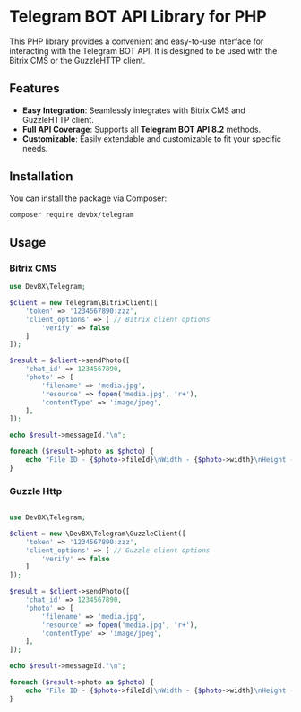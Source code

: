 # Telegram BOT API Library for PHP

This PHP library provides a convenient and easy-to-use interface for interacting with the Telegram BOT API. It is designed to be used with the Bitrix CMS or the GuzzleHTTP client.

## Features

- **Easy Integration**: Seamlessly integrates with Bitrix CMS and GuzzleHTTP client.
- **Full API Coverage**: Supports all <b>Telegram BOT API 8.2</b> methods.
- **Customizable**: Easily extendable and customizable to fit your specific needs.

## Installation

You can install the package via Composer:

```sh
composer require devbx/telegram
```

## Usage

### Bitrix CMS

```php
use DevBX\Telegram;

$client = new Telegram\BitrixClient([
    'token' => '1234567890:zzz',
    'client_options' => [ // Bitrix client options
        'verify' => false
    ]
]);

$result = $client->sendPhoto([
    'chat_id' => 1234567890,
    'photo' => [
        'filename' => 'media.jpg',
        'resource' => fopen('media.jpg', 'r+'),
        'contentType' => 'image/jpeg',
    ],
]);

echo $result->messageId."\n";

foreach ($result->photo as $photo) {
    echo "File ID - {$photo->fileId}\nWidth - {$photo->width}\nHeight - {$photo->height}\nFile size - {$photo->fileSize}\n\n";
}

```

### Guzzle Http

```php

use DevBX\Telegram;

$client = new \DevBX\Telegram\GuzzleClient([
    'token' => '1234567890:zzz',
    'client_options' => [ // Guzzle client options
        'verify' => false
    ]
]);

$result = $client->sendPhoto([
    'chat_id' => 1234567890,
    'photo' => [
        'filename' => 'media.jpg',
        'resource' => fopen('media.jpg', 'r+'),
        'contentType' => 'image/jpeg',
    ],
]);

echo $result->messageId."\n";

foreach ($result->photo as $photo) {
    echo "File ID - {$photo->fileId}\nWidth - {$photo->width}\nHeight - {$photo->height}\nFile size - {$photo->fileSize}\n\n";
}


```